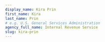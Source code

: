 ```yaml
---
display_name: Kira Prin
first_name: Kira
last_name: Prin
# e.g. U.S. General Services Administration
agency_full_name: Internal Revenue Service
slug: kira-prin
---
```

